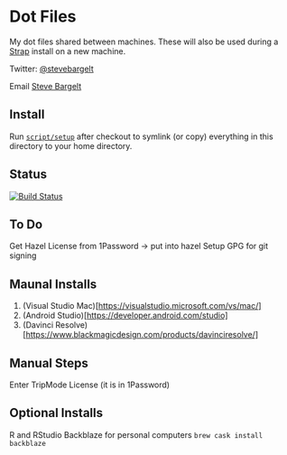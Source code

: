 # Dot Files

My dot files shared between machines. These will also be used during a [Strap](https://github.com/MikeMcQuaid/strap) install on a new machine.

Twitter: [@stevebargelt](http://twitter.com/stevebargelt)

Email [Steve Bargelt](mailto:steve@bargelt.com)

## Install

Run [`script/setup`](https://github.com/stevebargelt/dotfiles/blob/master/script/setup)
after checkout to symlink (or copy) everything in this directory to your home directory.

## Status

[![Build Status](https://travis-ci.org/stevebargelt/dotfiles.svg?branch=master)](https://travis-ci.org/stevebargelt/dotfiles)

## To Do

Get Hazel License from 1Password -> put into hazel
Setup GPG for git signing

## Maunal Installs

1. (Visual Studio Mac)[https://visualstudio.microsoft.com/vs/mac/]
1. (Android Studio)[https://developer.android.com/studio]
1. (Davinci Resolve)[https://www.blackmagicdesign.com/products/davinciresolve/]

## Manual Steps

Enter TripMode License (it is in 1Password)

## Optional Installs

R and RStudio
Backblaze for personal computers `brew cask install backblaze`
